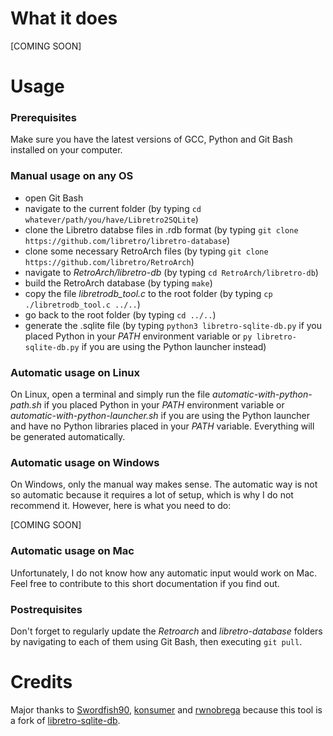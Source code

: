 # What it does
[COMING SOON]

# Usage
### Prerequisites
Make sure you have the latest versions of GCC, Python and Git Bash installed on your computer.

### Manual usage on any OS
  - open Git Bash
  - navigate to the current folder (by typing ```cd whatever/path/you/have/Libretro2SQLite```)
  - clone the Libretro databse files in .rdb format (by typing ```git clone https://github.com/libretro/libretro-database```)
  - clone some necessary RetroArch files (by typing ```git clone https://github.com/libretro/RetroArch```)
  - navigate to *RetroArch/libretro-db* (by typing ```cd RetroArch/libretro-db```)
  - build the RetroArch database (by typing ```make```)
  - copy the file *libretrodb_tool.c* to the root folder (by typing ```cp ./libretrodb_tool.c ../..```)
  - go back to the root folder (by typing ```cd ../..```)
  - generate the .sqlite file (by typing ```python3 libretro-sqlite-db.py``` if you placed Python in your *PATH* environment variable or ```py libretro-sqlite-db.py``` if you are using the Python launcher instead)

### Automatic usage on Linux
On Linux, open a terminal and simply run the file *automatic-with-python-path.sh* if you placed Python in your *PATH* environment variable or *automatic-with-python-launcher.sh* if you are using the Python launcher and have no Python libraries placed in your *PATH* variable. Everything will be generated automatically.
  
### Automatic usage on Windows
On Windows, only the manual way makes sense. The automatic way is not so automatic because it requires a lot of setup, which is why I do not recommend it. However, here is what you need to do:

[COMING SOON]

### Automatic usage on Mac
Unfortunately, I do not know how any automatic input would work on Mac. Feel free to contribute to this short documentation if you find out.

### Postrequisites
Don't forget to regularly update the *Retroarch* and *libretro-database* folders by navigating to each of them using Git Bash, then executing ```git pull```.

# Credits
Major thanks to [Swordfish90](https://github.com/Swordfish90), [konsumer](https://github.com/konsumer) and [rwnobrega](https://github.com/rwnobrega) because this tool is a fork of [libretro-sqlite-db](https://github.com/Swordfish90/libretro-sqlite-db).
